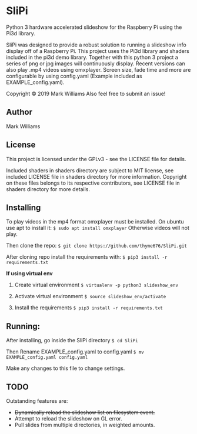 # SliPi
Python 3 hardware accelerated slideshow for the Raspberry Pi using the Pi3d library.

SliPi was designed to provide a robust solution to running a slideshow info display off
of a Raspberry Pi. This project uses the Pi3d library and shaders included in the pi3d demo library.
Together with this python 3 project a series of png or jpg images will continuously display.
Recent versions can also play .mp4 videos using omxplayer.
Screen size, fade time and more are configurable by using config.yaml
(Example included as EXAMPLE_config.yaml).

Copyright © 2019 Mark Williams
Also feel free to submit an issue!

## Author
Mark Williams

## License

This project is licensed under the GPLv3 - see the LICENSE file for details.

Included shaders in shaders directory are subject to MIT license, see included LICENSE file
in shaders directory for more information. Copyright on these files belongs to its respective
contributors, see LICENSE file in shaders directory for more details.

## Installing
To play videos in the mp4 format omxplayer must be installed.
On ubuntu use apt to install it:
`$ sudo apt install omxplayer`
Otherwise videos will not play.

Then clone the repo: 
`$ git clone https://github.com/thyme676/SliPi.git`

After cloning repo install the requirements with:
`$ pip3 install -r requirements.txt`

**If using virtual env**
1. Create virtual environment
`$ virtualenv -p python3 slideshow_env`

2. Activate virtual environment
`$ source slideshow_env/activate`

3. Install the requirements
`$ pip3 install -r requirements.txt`


## Running:
After installing, go inside the SliPi directory
`$ cd SliPi`

Then Rename EXAMPLE_config.yaml to config.yaml
`$ mv EXAMPLE_config.yaml config.yaml`

Make any changes to this file to change settings.


## TODO
Outstanding features are:
- ~~Dynamically reload the slideshow list on filesystem event.~~
- Attempt to reload the slideshow on GL error.
- Pull slides from multiple directories, in weighted amounts.
